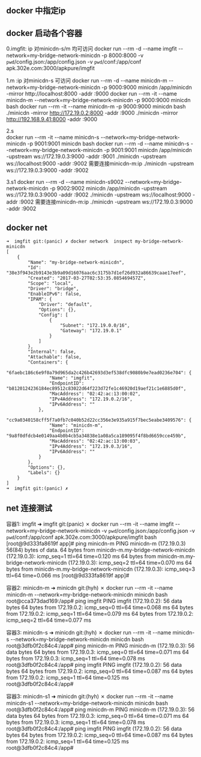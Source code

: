 ## docker 中指定ip

## docker 启动各个容器
  0.imgfit: ip 对minicdn-s/m 均可访问
  docker run --rm -d --name imgfit --network=my-bridge-network-minicdn -p 8000:8000 -v `pwd`/config.json:/app/config.json -v `pwd`/conf:/app/conf apk.302e.com:3000/apkpure/imgfit

  1.m :ip 对minicdn-s 可访问
  docker run --rm -d --name minicdn-m --network=my-bridge-network-minicdn  -p 9000:9000  minicdn  /app/minicdn -mirror http://localhost:8000 -addr :9000
  docker run --rm -it --name minicdn-m --network=my-bridge-network-minicdn  -p 9000:9000  minicdn  bash
  docker run --rm -it --name minicdn-m  -p 9000:9000  minicdn  bash
  ./minicdn -mirror http://172.19.0.2:8000 -addr :9000
  ./minicdn -mirror http://192.168.9.41:8000 -addr :9000

  2.s   
  docker run --rm -it --name minicdn-s --network=my-bridge-network-minicdn -p 9001:9001 minicdn bash
  docker run --rm -d --name minicdn-s --network=my-bridge-network-minicdn -p 9001:9001 minicdn /app/minicdn -upstream ws://172.19.0.3:9000 -addr :9001
  ./minicdn -upstream ws://localhost:9000 -addr :9002
  需要连接minicdn-m:ip
  ./minicdn -upstream ws://172.19.0.3:9000 -addr :9002

  3.s1
  docker run --rm -d --name minicdn-s9002 --network=my-bridge-network-minicdn -p 9002:9002 minicdn /app/minicdn -upstream ws://172.19.0.3:9000 -addr :9002
  ./minicdn -upstream ws://localhost:9000 -addr :9002
  需要连接minicdn-m:ip
  ./minicdn -upstream ws://172.19.0.3:9000 -addr :9002

## docker net
```
➜  imgfit git:(panic) ✗ docker network  inspect my-bridge-network-minicdn
[
    {
        "Name": "my-bridge-network-minicdn",
        "Id": "38e3f943e2b9143e3b9a09d16076aac6c3175b7d1ef26d932a86639caae17eef",
        "Created": "2017-03-27T02:53:35.085469457Z",
        "Scope": "local",
        "Driver": "bridge",
        "EnableIPv6": false,
        "IPAM": {
            "Driver": "default",
            "Options": {},
            "Config": [
                {
                    "Subnet": "172.19.0.0/16",
                    "Gateway": "172.19.0.1"
                }
            ]
        },
        "Internal": false,
        "Attachable": false,
        "Containers": {
            "6faebc186c6e9f0a79d965da2c426b42693d3ef538dfc9080b9e7ead0236e704": {
                "Name": "imgfit",
                "EndpointID": "b8120124236184ec89512c83022d64f223d72fe1c46920d19aef21c1e6885d0f",
                "MacAddress": "02:42:ac:13:00:02",
                "IPv4Address": "172.19.0.2/16",
                "IPv6Address": ""
            },
            "cc9a0340158cff5f7a0fb7c040b52d22cc356e3e935a915f7bec5eabe3409576": {
                "Name": "minicdn-m",
                "EndpointID": "9a8f0dfdcb4e0149aa4b0b4cb5a34838e1a08a5ca189095f4f8bd6659cce459b",
                "MacAddress": "02:42:ac:13:00:03",
                "IPv4Address": "172.19.0.3/16",
                "IPv6Address": ""
            }
        },
        "Options": {},
        "Labels": {}
    }
]
➜  imgfit git:(panic) ✗
```

## net 连接测试
容器1: imgfit
➜  imgfit git:(panic) ✗ docker run --rm -it --name imgfit --network=my-bridge-network-minicdn  -v `pwd`/config.json:/app/config.json -v `pwd`/conf:/app/conf apk.302e.com:3000/apkpure/imgfit bash
[root@9d333fa8619f app]# ping minicdn-m
PING minicdn-m (172.19.0.3) 56(84) bytes of data.
64 bytes from minicdn-m.my-bridge-network-minicdn (172.19.0.3): icmp_seq=1 ttl=64 time=0.120 ms
64 bytes from minicdn-m.my-bridge-network-minicdn (172.19.0.3): icmp_seq=2 ttl=64 time=0.070 ms
64 bytes from minicdn-m.my-bridge-network-minicdn (172.19.0.3): icmp_seq=3 ttl=64 time=0.066 ms
[root@9d333fa8619f app]#

容器2: minicdn-m
➜  minicdn git:(hyh) ✗ docker run --rm -it --name minicdn-m --network=my-bridge-network-minicdn  minicdn bash
root@cca373dad169:/app# ping imgfit
PING imgfit (172.19.0.2): 56 data bytes
64 bytes from 172.19.0.2: icmp_seq=0 ttl=64 time=0.068 ms
64 bytes from 172.19.0.2: icmp_seq=1 ttl=64 time=0.079 ms
64 bytes from 172.19.0.2: icmp_seq=2 ttl=64 time=0.077 ms

容器3: minicdn-s
➜  minicdn git:(hyh) ✗ docker run --rm -it --name minicdn-s --network=my-bridge-network-minicdn  minicdn bash
root@3dfb0f2c84c4:/app# ping minicdn-m
PING minicdn-m (172.19.0.3): 56 data bytes
64 bytes from 172.19.0.3: icmp_seq=0 ttl=64 time=0.071 ms
64 bytes from 172.19.0.3: icmp_seq=1 ttl=64 time=0.078 ms
root@3dfb0f2c84c4:/app# ping imgfit
PING imgfit (172.19.0.2): 56 data bytes
64 bytes from 172.19.0.2: icmp_seq=0 ttl=64 time=0.087 ms
64 bytes from 172.19.0.2: icmp_seq=1 ttl=64 time=0.125 ms
root@3dfb0f2c84c4:/app#

容器3: minicdn-s1
➜  minicdn git:(hyh) ✗ docker run --rm -it --name minicdn-s1 --network=my-bridge-network-minicdn  minicdn bash
root@3dfb0f2c84c4:/app# ping minicdn-m
PING minicdn-m (172.19.0.3): 56 data bytes
64 bytes from 172.19.0.3: icmp_seq=0 ttl=64 time=0.071 ms
64 bytes from 172.19.0.3: icmp_seq=1 ttl=64 time=0.078 ms
root@3dfb0f2c84c4:/app# ping imgfit
PING imgfit (172.19.0.2): 56 data bytes
64 bytes from 172.19.0.2: icmp_seq=0 ttl=64 time=0.087 ms
64 bytes from 172.19.0.2: icmp_seq=1 ttl=64 time=0.125 ms
root@3dfb0f2c84c4:/app#
